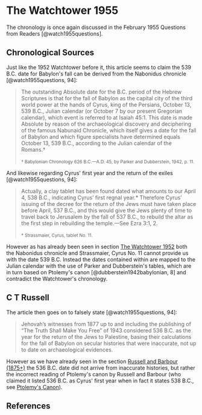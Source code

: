 # The Watchtower 1955

The chronology is once again discussed in the February 1955 Questions from Readers [@watch1955questions].

## Chronological Sources

Just like the 1952 Watchtower before it, this article seems to claim the 539 B.C. date for Babylon's fall can be
derived from the Nabonidus chronicle [@watch1955questions, 94]:

> The outstanding Absolute date for the B.C. period of the Hebrew Scriptures is that for the fall of Babylon as the 
  capital city of the third world power at the hands of Cyrus, king of the Persians, October 13, 539 B.C., Julian 
  calendar (or October 7 by our present Gregorian calendar), which event is referred to at Isaiah 45:1. This date is 
  made Absolute by reason of the archaeological discovery and deciphering of the famous Nabunaid Chronicle, which 
  itself gives a date for the fall of Babylon and which figure specialists have determined equals October 13, 539 B.C., 
  according to the Julian calendar of the Romans.†
  <br><br>
  <sup>† Babylonian Chronology 626 B.C.—A.D. 45, by Parker and Dubberstein, 1942, p. 11.</sup>

And likewise regarding Cyrus' first year and the return of the exiles [@watch1955questions, 94]:

> Actually, a clay tablet has been found dated what amounts to our April 4, 538 B.C., indicating Cyrus’ first regnal 
  year.* Therefore Cyrus’ issuing of the decree for the return of the Jews must have taken place before April, 537 
  B.C., and this would give the Jews plenty of time to travel back to Jerusalem by the fall of 537 B.C., to rebuild the 
  altar as the first step in rebuilding the temple.—See Ezra 3:1, 2.
  <br><br>
  <sup>* Strassmaier, Cyrus, tablet No. 11.</sup>

However as has already been seen in section [The Watchtower 1952](./1952.md) both the Nabonidus chronicle and
Strassmaier, Cyrus No. 11 cannot provide us with the date 539 B.C. Instead the dates contained within are mapped
to the Julian calendar with the use of Parker and Dubberstein's tables, which are in turn based on Ptolemy's 
canon [@dubberstein1942babylonian, 8] and contradict the Watchtower's chronology.

## C T Russell

The article then goes on to falsely state [@watch1955questions, 94]:

> Jehovah’s witnesses from 1877 up to and including the publishing of “The Truth Shall Make You Free” of 1943 
  considered 536 B.C. as the year for the return of the Jews to Palestine, basing their calculations for the fall of 
  Babylon on secular histories that were inaccurate, not up to date on archaeological evidences.

However as we have already seen in the section [Russell and Barbour (1875+)](./russell.md) the 536 B.C. date did
not arrive from inaccurate histories, but rather the incorrect reading of Ptolemy's canon by Russell and Barbour
(who claimed it listed 536 B.C. as Cyrus' first year when in fact it states 538 B.C., 
see [Ptolemy's Canon](../../orthodox/canon.md)). 

## References
